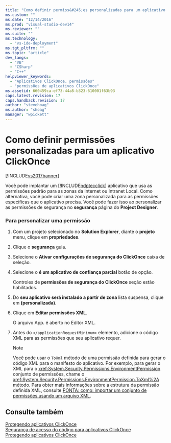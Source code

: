 ```yaml
---
title: "Como definir permiss&#245;es personalizadas para um aplicativo ClickOnce | Microsoft Docs"
ms.custom: ""
ms.date: "12/14/2016"
ms.prod: "visual-studio-dev14"
ms.reviewer: ""
ms.suite: ""
ms.technology: 
  - "vs-ide-deployment"
ms.tgt_pltfrm: ""
ms.topic: "article"
dev_langs: 
  - "VB"
  - "CSharp"
  - "C++"
helpviewer_keywords: 
  - "Aplicativos ClickOnce, permissões"
  - "permissões de aplicativos ClickOnce"
ms.assetid: 660459ca-ef73-44a8-b323-610001f63b93
caps.latest.revision: 17
caps.handback.revision: 17
author: "stevehoag"
ms.author: "shoag"
manager: "wpickett"
---
```

# Como definir permiss&#245;es personalizadas para um aplicativo ClickOnce
[!INCLUDE[vs2017banner](../code-quality/includes/vs2017banner.md)]

Você pode implantar um [!INCLUDE[ndptecclick](../deployment/includes/ndptecclick_md.md)] aplicativo que usa as permissões padrão para as zonas da Internet ou Intranet Local. Como alternativa, você pode criar uma zona personalizada para as permissões específicas que o aplicativo precisa. Você pode fazer isso ao personalizar as permissões de segurança no **segurança** página do **Project Designer**.  
  
### Para personalizar uma permissão  
  
1.  Com um projeto selecionado no **Solution Explorer**, diante o **projeto** menu, clique em **propriedades**.  
  
2.  Clique o **segurança** guia.  
  
3.  Selecione o **Ativar configurações de segurança do ClickOnce** caixa de seleção.  
  
4.  Selecione o **é um aplicativo de confiança parcial** botão de opção.  
  
     Controles de **permissões de segurança do ClickOnce** seção estão habilitados.  
  
5.  Do **seu aplicativo será instalado a partir de zona** lista suspensa, clique em **\(personalizada\)**.  
  
6.  Clique em **Editar permissões XML**.  
  
     O arquivo App. é aberto no Editor XML.  
  
7.  Antes do `</applicationRequestMinimum>` elemento, adicione o código XML para as permissões que seu aplicativo requer.  
  
    > [!NOTE]
    >  Você pode usar o `ToXml` método de uma permissão definida para gerar o código XML para o manifesto do aplicativo. Por exemplo, para gerar o XML para o <xref:System.Security.Permissions.EnvironmentPermission> conjunto de permissões, chame o <xref:System.Security.Permissions.EnvironmentPermission.ToXml%2A> método. Para obter mais informações sobre a estrutura da permissão definida XML, consulte [PONTA: como: importar um conjunto de permissões usando um arquivo XML](http://msdn.microsoft.com/pt-br/dea16b54-c108-408a-ac36-cdc05f746236).  
  
## Consulte também  
 [Protegendo aplicativos ClickOnce](../deployment/securing-clickonce-applications.md)   
 [Segurança de acesso do código para aplicativos ClickOnce](../deployment/code-access-security-for-clickonce-applications.md)   
 [Protegendo aplicativos ClickOnce](../deployment/securing-clickonce-applications.md)